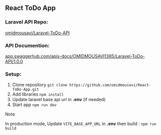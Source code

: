 ## React ToDo App

### Laravel API Repo:
[omidmousavi/Laravel-ToDo-API](https://github.com/omidmousavi/Laravel-ToDo-API)

### API Documention:
[app.swaggerhub.com/apis-docs/OMIDMOUSAVI1385/Laravel-ToDo-API/1.0.0](https://app.swaggerhub.com/apis-docs/OMIDMOUSAVI1385/Laravel-ToDo-API/1.0.0)

### Setup:

1. Clone repository `git clone https://github.com/omidmousavi/React-ToDo-App.git`
2. Add libraries `npm install`
3. Update laravel base api url in **.env** (if needed)
4. Start app `npm run dev`
> [!NOTE]  
> In production mode, Update `VITE_BASE_APP_URL` in **.env** then build : `npm run build`
